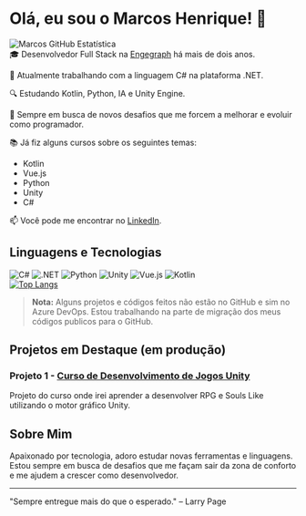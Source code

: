 # Olá, eu sou o Marcos Henrique! 👋
![Marcos GitHub Estatística](https://github-readme-stats.vercel.app/api?username=midnightbr&show_icons=true&theme=dark)
<br>
🎓 Desenvolvedor Full Stack na [Engegraph](https://engegraph.com.br) há mais de dois anos.

📌 Atualmente trabalhando com a linguagem C# na plataforma .NET.

🔍 Estudando Kotlin, Python, IA e Unity Engine.

🚀 Sempre em busca de novos desafios que me forcem a melhorar e evoluir como programador.

📚 Já fiz alguns cursos sobre os seguintes temas:
- Kotlin
- Vue.js
- Python
- Unity
- C#

📫 Você pode me encontrar no [LinkedIn](https://www.linkedin.com/in/marcoshenrique-developer/).

## Linguagens e Tecnologias
![C#](https://img.shields.io/badge/-C%23-239120?style=flat-square&logo=c-sharp&logoColor=white)
![.NET](https://img.shields.io/badge/-.NET-512BD4?style=flat-square&logo=dotnet&logoColor=white)
![Python](https://img.shields.io/badge/-Python-3776AB?style=flat-square&logo=python&logoColor=white)
![Unity](https://img.shields.io/badge/-Unity-000000?style=flat-square&logo=unity&logoColor=white)
![Vue.js](https://img.shields.io/badge/-Vue.js-4FC08D?style=flat-square&logo=vue.js&logoColor=white)
![Kotlin](https://img.shields.io/badge/-Kotlin-7F52FF?style=flat&logo=kotlin&logoColor=white)
<br>
[![Top Langs](https://github-readme-stats.vercel.app/api/top-langs/?username=midnightbr&layout=compact&langs_count=8&theme=dark)](https://github.com/anuraghazra/github-readme-stats)
<br>

> **Nota:** Alguns projetos e códigos feitos não estão no GitHub e sim no Azure DevOps. Estou trabalhando na parte de migração dos meus códigos publicos para o GitHub.

## Projetos em Destaque (em produção)

### Projeto 1 - [Curso de Desenvolvimento de Jogos Unity](https://github.com/midnightbr/Curso-Unity-RPG)
Projeto do curso onde irei aprender a desenvolver RPG e Souls Like utilizando o motor gráfico Unity.

## Sobre Mim

Apaixonado por tecnologia, adoro estudar novas ferramentas e linguagens. Estou sempre em busca de desafios que me façam sair da zona de conforto e me ajudem a crescer como desenvolvedor.

---

"Sempre entregue mais do que o esperado." – Larry Page
